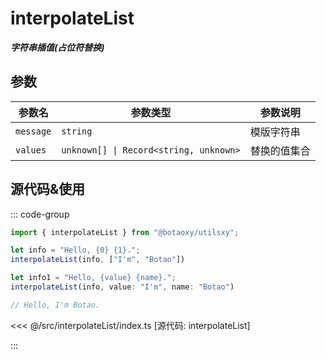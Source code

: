 # interpolateList

**_字符串插值(占位符替换)_**

## 参数

| 参数名    | 参数类型                               | 参数说明  |
| --------- | -------------------------------------- | --------- |
| `message` | `string`                               | 模版字符串 |
| `values`  | `unknown[] \| Record<string, unknown>` | 替换的值集合 |

## 源代码&使用

::: code-group

```ts [使用]
import { interpolateList } from "@botaoxy/utilsxy";

let info = "Hello, {0} {1}.";
interpolateList(info, ["I'm", "Botao"])

let info1 = "Hello, {value} {name}.";
interpolateList(info, value: "I'm", name: "Botao")

// Hello, I'm Botao.
```

<<< @/src/interpolateList/index.ts [源代码: interpolateList]

:::
